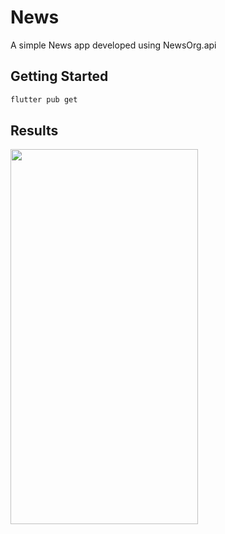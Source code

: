 # News

A simple News app developed using NewsOrg.api

## Getting Started
```bash
flutter pub get
```

## Results
<p>
<img src="" width="300" height="600" />
</p>